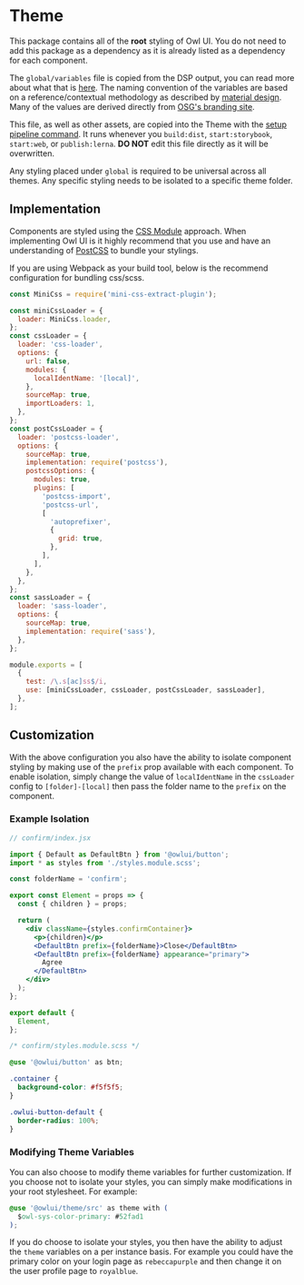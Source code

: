 # Theme

This package contains all of the **root** styling of Owl UI. You do not need to add this package as a dependency as it is already listed as a dependency for each component.

The `global/variables` file is copied from the DSP output, you can read more about what that is [here](../../design/README.md). The naming convention of the variables are based on a reference/contextual methodology as described by [material design](https://m3.material.io/foundations/design-tokens/overview). Many of the values are derived directly from [OSG's branding site](https://stage.osg.ca/brand/).

This file, as well as other assets, are copied into the Theme with the [setup pipeline command](../../scripts/pipeline/cmd.setup.js). It runs whenever you `build:dist`, `start:storybook`, `start:web`, or `publish:lerna`. **DO NOT** edit this file directly as it will be overwritten.

Any styling placed under `global` is required to be universal across all themes. Any specific styling needs to be isolated to a specific theme folder.

## Implementation

Components are styled using the [CSS Module](https://github.com/css-modules/css-modules) approach. When implementing Owl UI is it highly recommend that you use and have an understanding of [PostCSS](https://postcss.org/) to bundle your stylings.

If you are using Webpack as your build tool, below is the recommend configuration for bundling css/scss.

```js
const MiniCss = require('mini-css-extract-plugin');

const miniCssLoader = {
  loader: MiniCss.loader,
};
const cssLoader = {
  loader: 'css-loader',
  options: {
    url: false,
    modules: {
      localIdentName: '[local]',
    },
    sourceMap: true,
    importLoaders: 1,
  },
};
const postCssLoader = {
  loader: 'postcss-loader',
  options: {
    sourceMap: true,
    implementation: require('postcss'),
    postcssOptions: {
      modules: true,
      plugins: [
        'postcss-import',
        'postcss-url',
        [
          'autoprefixer',
          {
            grid: true,
          },
        ],
      ],
    },
  },
};
const sassLoader = {
  loader: 'sass-loader',
  options: {
    sourceMap: true,
    implementation: require('sass'),
  },
};

module.exports = [
  {
    test: /\.s[ac]ss$/i,
    use: [miniCssLoader, cssLoader, postCssLoader, sassLoader],
  },
];
```

## Customization

With the above configuration you also have the ability to isolate component styling by making use of the `prefix` prop available with each component. To enable isolation, simply change the value of `localIdentName` in the `cssLoader` config to `[folder]-[local]` then pass the folder name to the `prefix` on the component.

### Example Isolation

```jsx
// confirm/index.jsx

import { Default as DefaultBtn } from '@owlui/button';
import * as styles from './styles.module.scss';

const folderName = 'confirm';

export const Element = props => {
  const { children } = props;

  return (
    <div className={styles.confirmContainer}>
      <p>{children}</p>
      <DefaultBtn prefix={folderName}>Close</DefaultBtn>
      <DefaultBtn prefix={folderName} appearance="primary">
        Agree
      </DefaultBtn>
    </div>
  );
};

export default {
  Element,
};
```

```css
/* confirm/styles.module.scss */

@use '@owlui/button' as btn;

.container {
  background-color: #f5f5f5;
}

.owlui-button-default {
  border-radius: 100%;
}
```

### Modifying Theme Variables

You can also choose to modify theme variables for further customization. If you choose not to isolate your styles, you can simply make modifications in your root stylesheet. For example:

```css
@use '@owlui/theme/src' as theme with (
  $owl-sys-color-primary: #52fad1
);
```

If you do choose to isolate your styles, you then have the ability to adjust the `theme` variables on a per instance basis. For example you could have the primary color on your login page as `rebeccapurple` and then change it on the user profile page to `royalblue`.
